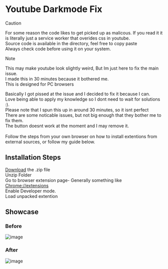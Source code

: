 # Youtube Darkmode Fix

> [!CAUTION]
> For some reason the code likes to get picked up as malicous. If you read it it is literally just a service worker that overides css in youtube. <br>
> Source code is available in the directory, feel free to copy paste <br>
> Always check code before using it on your system.

> [!NOTE]
> This may make youtube look slightly weird, But Im just here to fix the main issue.<br>
> I made this in 30 minutes because it bothered me.<br>
> This is designed for PC browsers

Basically I got pissed at the issue and I decided to fix it because I can.
<br>
Love being able to apply my knowledge so I dont need to wait for solutions :).
<br>
Please note that I spun this up in around 30 minutes, so it isnt perfect
<br>
There are some noticable issues, but not big enough that they bother me to fix them.
<br>
The button doesnt work at the moment and I may remove it.
<br>
<br>
Follow the steps from your own browser on how to install extentions from external sources, or follow my guide below.

## Installation Steps
[Download](https://github.com/conotoium/Youtube-Darkmode/archive/refs/tags/Release1.zip) the .zip file
<br>
Unzip Folder
<br>
Go to browser extension page- Generally something like <a href="chrome://extensions">Chrome://extensions</a>
<br>
Enable Developer mode.
<br>
Load unpacked extention


## Showcase
### Before
![image](https://github.com/user-attachments/assets/a08a72a3-16fc-4b95-9ba7-8aef85df5721)


### After

![image](https://github.com/user-attachments/assets/e2d08426-15cc-44db-8406-ba937296ec2e)

